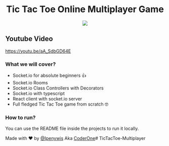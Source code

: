 <div align="center">

# Tic Tac Toe Online Multiplayer Game

<a align="center" href="https://youtu.be/aA_SdbGD64E"><img src="https://i.imgur.com/PmQyGRO.png" /></a>

</div>

## Youtube Video
https://youtu.be/aA_SdbGD64E

### What we will cover?
- Socket.io for absolute beginners 👍
- Socket.io Rooms
- Socket.io Class Controllers with Decorators
- Socket.io with typescript
- React client with socket.io server
- Full fledged Tic Tac Toe game from scratch 🤓


### How to run?
You can use the README file inside the projects to run it locally.


Made with ❤️ by [@Ipenywis](https://twitter.com/ipenywis) Aka [CoderOne](https://youtube.com/c/coderone)#   T i c T a c T o e - M u l t i p l a y e r  
 